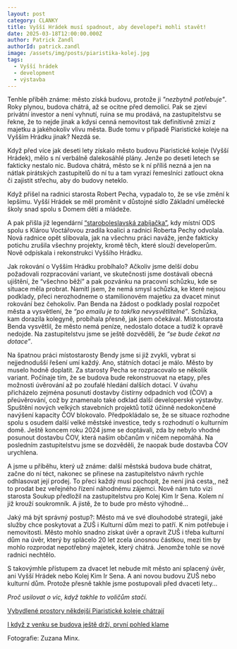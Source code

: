 ```yaml
---
layout: post
category: CLANKY
title: Vyšší Hrádek musí spadnout, aby developeři mohli stavět!
date: 2025-03-18T12:00:00.000Z
author: Patrick Zandl
authorId: patrick.zandl
image: /assets/img/posts/piaristika-kolej.jpg
tags:
  - Vyšší hrádek
  - development
  - výstavba
---
```



Tenhle příběh známe: město získá budovu, protože ji _"nezbytně potřebuje"_. Roky plynou, budova chátrá, až se ocitne před demolicí. Pak se zjeví privátní investor a není vyhnutí, ruina se mu prodává, na zastupitelstvu se řekne, že to nejde jinak a kdysi cenná nemovitost tak definitivně zmizí z majetku a jakéhokoliv vlivu města. Bude tomu v případě Piaristické koleje na Vyšším Hrádku jinak? Nezdá se. 

Když před více jak deseti lety získalo město budovu Piaristické koleje (Vyšší Hrádek), mělo s ní verbálně dalekosáhlé plány. Jenže po deseti letech se fakticky nestalo nic.  Budova chátrá, město se k ní příliš nezná a jen na nátlak pirátských zastupitelů do ní tu a tam vyrazí řemeslníci zatlouct okna či zajistit střechu, aby do budovy neteklo. 

Když přišel na radnici starosta Robert Pecha, vypadalo to, že se vše změní k lepšímu. Vyšší Hrádek se měl proměnit v důstojné sídlo Základní umělecké školy snad spolu s Domem dětí a mládeže. 

A pak přišla již legendární [“staroboleslavská zabíjačka”](/aktuality/posledni-mistostarosti-aneb-staroboleslavska-zabij.html), kdy místní ODS spolu s Klárou Voctářovou zradila koalici a radnici Roberta Pechy odvolala. Nová radnice opět slibovala, jak na všechnu práci naváže, jenže fakticky potichu zrušila všechny projekty, kromě těch, které slouží developerům. Nově odpískala i rekonstrukci Vyššího Hrádku.

Jak rokování o Vyšším Hrádku probíhalo? Ačkoliv jsme delší dobu požadovali rozpracování variant, ve skutečnosti jsme dostávali obecná ujištění, že “všechno běží” a pak pozvánku na pracovní schůzku, kde se situace měla probrat. Namítl jsem, že nemá smysl schůzka, ke které nejsou podklady, přeci nerozhodneme o stamilionovém majetku za dvacet minut rokování bez čehokoliv. Pan Benda na žádost o podklady poslal rozpočet města a vysvětlení, že _“po emailu je to takřka nevysvětlitelné”_. Schůzka, kam dorazila kolegyně, probíhala přesně, jak jsem očekával. Místostarosta Benda vysvětlil, že město nemá peníze, nedostalo dotace a tudíž k opravě nedojde. Na zastupitelstvu jsme se ještě dozvěděli, že _“se bude čekat na dotace”_. 

Na špatnou práci místostarosty Bendy jsme si již zvykli, vybrat si nejjednodušší řešení umí každý.  Ano, státních dotací je málo. Město by muselo hodně doplatit. Za starosty Pecha se rozpracovalo se několik variant. Počínaje tím, že se budova bude rekonstruovat na etapy, přes možnosti úvěrování až po zoufalé hledání dalších dotací. V úvahu přicházelo zejména posunutí dostavby čistírny odpadních vod (ČOV) a přeúvěrování, což by znamenalo také odklad další developerské výstavby. Spuštění nových velkých stavebních projektů totiž účinně nedokončené navýšení kapacity ČOV blokovalo. Předpokládalo se, že se situace rozhodne spolu s osudem další velké městské investice, tedy s rozhodnutí o kulturním domě. Ještě koncem roku 2024 jsme se doptávali, zda by nebylo vhodné posunout dostavbu ČOV, která našim občanům v ničem nepomáhá. Na posledním zastupitelstvu jsme se dozvěděli, že naopak bude dostavba ČOV urychlena. 

A jsme u příběhu, který už známe: další městská budova bude chátrat, začne do ní téct, nakonec se přinese na zastupitelstvo návrh rychle odhlasovat její prodej. To přeci každý musí pochopit, že není jiná cesta,, než to prodat bez veřejného řízení náhodnému zájemci. Nově nám tuto vizi starosta Soukup předložil na zastupitelstvu pro Kolej Kim Ir Sena. Kolem ní již krouží soukromník. A jistě, že to bude pro město výhodné…

Jaký má být správný postup?: Město má ve své dlouhodobé strategii, jaké služby chce poskytovat a ZUŠ i Kulturní dům mezi to patří. K nim potřebuje i nemovitosti. Město mohlo snadno získat úvěr a opravit ZUŠ i třeba kulturní dům na úvěr, který by splácelo 20 let zcela únosnou částkou, mezi tím by mohlo rozprodat nepotřebný majetek, který chátrá. Jenomže tohle se nové radnici nechtělo. 

S takovýmhle přístupem za dvacet let nebude mít město ani splacený úvěr, ani Vyšší Hrádek nebo Kolej Kim Ir Sena. A ani novou budovu ZUŠ nebo kulturní dům. Protože přesně takhle jsme postupovali před dvaceti lety… 

_Proč usilovat o víc, když takhle to voličům stačí._

[Vybydlené prostory někdejší Piaristické koleje chátrají](/assets/img/posts/piaristicka-kolej2.jpg)

[I když z venku se budova ještě drží, první pohled klame](/assets/img/posts/piaristicka-kolej3.jpg)

Fotografie: Zuzana Minx. 
